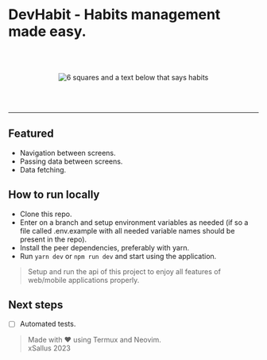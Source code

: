 # DevHabit - Habits management made easy.
<br />
<br />
<p align="center">
<img src="https://raw.githubusercontent.com/xSallus/nlw10-setup/web/src/assets/logo.svg" alt="6 squares and a text below that says habits" />
</p>
<br />
<br />
<hr />

## Featured 

- Navigation between screens.
- Passing data between screens.
- Data fetching.

## How to run locally

* Clone this repo.
* Enter on a branch and setup environment variables as needed (if so a file called .env.example with all needed variable names should be present in the repo).
* Install the peer dependencies, preferably with yarn.
* Run ` yarn dev ` or ` npm run dev ` and start using the application.

> Setup and run the api of this project to enjoy all features of web/mobile applications properly.

## Next steps
- [ ] Automated tests.


> Made with ♥ using Termux and Neovim.<br/>
> xSallus 2023
